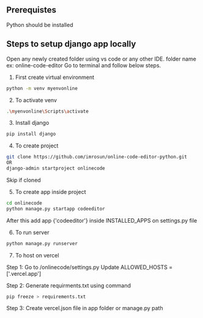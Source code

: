 ## Prerequistes 

Python should be installed 

## Steps to setup django app locally

Open any newly created folder using vs code or any other IDE. folder name ex: online-code-editor
Go to terminal and follow below steps.

1. First create virtual environment
```bash
python -m venv myenvonline
```

2. To activate venv
```bash 
.\myenvonline\Scripts\activate
```

3. Install django
```bash
pip install django
```

4. To create project 
```bash
git clone https://github.com/imrosun/online-code-editor-python.git
OR
django-admin startproject onlinecode
```

Skip if cloned

5. To create app inside project 
```bash
cd onlinecode
python manage.py startapp codeeditor
```
After this add app {'codeeditor'} inside INSTALLED_APPS on settings.py file

6. To run server
```bash
python manage.py runserver
```

7. To host on vercel 

Step 1: Go to /onlinecode/settings.py
        Update ALLOWED_HOSTS = ['.vercel.app']

Step 2: Generate requirments.txt using command
```bash
pip freeze > requirements.txt
```

Step 3: Create vercel.json file in app folder or manage.py path

